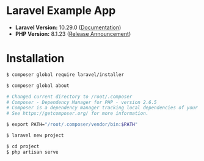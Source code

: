 # Laravel Example App

- **Laravel Version:** 10.29.0 (<a href="https://laravel.com/docs/10.x" target="_blank">Documentation</a>)
- **PHP Version:** 8.1.23 (<a href="https://www.php.net/releases/8_1_23.php" target="_blank">Release Announcement</a>)

# Installation

```sh
$ composer global require laravel/installer
```

```sh
$ composer global about
```

```sh
# Changed current directory to /root/.composer
# Composer - Dependency Manager for PHP - version 2.6.5
# Composer is a dependency manager tracking local dependencies of your projects and libraries.
# See https://getcomposer.org/ for more information.
```

```sh
$ export PATH="/root/.composer/vendor/bin:$PATH"
```

```sh
$ laravel new project
```

```sh
$ cd project
$ php artisan serve
```